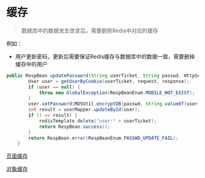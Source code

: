 # 缓存

> 数据库中的数据发生改变后，需要删除Redis中对应的缓存


例如：

- 用户更新密码，更新后需要保证Redis缓存与数据库中的数据一致，需要删掉缓存中的用户

```Java
public RespBean updatePassword(String userTicket, String passwd, HttpServletResponse response, HttpServletRequest request) {
        User user = getUserByCookie(userTicket, request, response);
        if (user == null) {
            throw new GlobalException(RespBeanEnum.MOBILE_NOT_EXIST);
        }
        user.setPassword(MD5Util.encryptDB(passwd, String.valueOf(user.getId())));
        int result = userMapper.updateById(user);
        if (1 == result) {
            redisTemplate.delete("user:" + userTicket);
            return RespBean.success();
        }
        return RespBean.error(RespBeanEnum.PASSWD_UPDATE_FAIL);
    }
```


[页面缓存](%E9%A1%B5%E9%9D%A2%E7%BC%93%E5%AD%98/%E9%A1%B5%E9%9D%A2%E7%BC%93%E5%AD%98.md)

[对象缓存](%E5%AF%B9%E8%B1%A1%E7%BC%93%E5%AD%98/%E5%AF%B9%E8%B1%A1%E7%BC%93%E5%AD%98.md)



